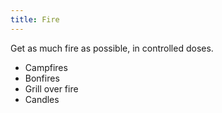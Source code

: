 ```yaml
---
title: Fire
---
```

Get as much fire as possible, in controlled doses.

- Campfires
- Bonfires
- Grill over fire
- Candles